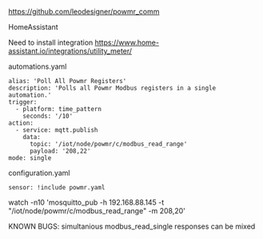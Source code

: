 https://github.com/leodesigner/powmr_comm

HomeAssistant

Need to install integration https://www.home-assistant.io/integrations/utility_meter/

automations.yaml

```
alias: 'Poll All Powmr Registers'
description: 'Polls all Powmr Modbus registers in a single automation.'
trigger:
  - platform: time_pattern
    seconds: '/10'
action:
  - service: mqtt.publish
    data:
      topic: '/iot/node/powmr/c/modbus_read_range'
      payload: '208,22'
mode: single
```

configuration.yaml

```
sensor: !include powmr.yaml
```

watch -n10 'mosquitto_pub -h 192.168.88.145 -t "/iot/node/powmr/c/modbus_read_range" -m 208,20'

KNOWN BUGS:
simultanious modbus_read_single responses can be mixed